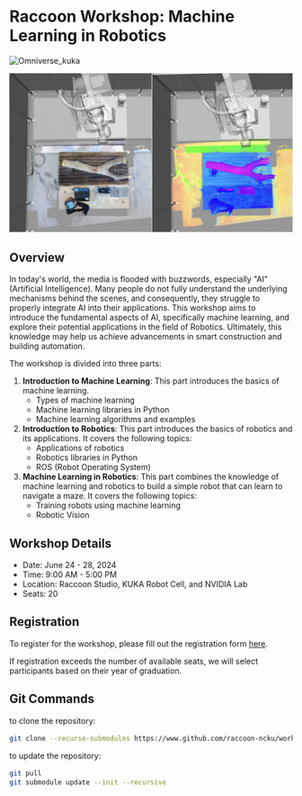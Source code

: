 # Raccoon Workshop: Machine Learning in Robotics

![Omniverse_kuka](/assets/kuka-isaac.gif)

![robotic_cv](/assets/robotic_cv.png)

## Overview
In today's world, the media is flooded with buzzwords, especially "AI" (Artificial Intelligence). Many people do not fully understand the underlying mechanisms behind the scenes, and consequently, they struggle to properly integrate AI into their applications. This workshop aims to introduce the fundamental aspects of AI, specifically machine learning, and explore their potential applications in the field of Robotics. Ultimately, this knowledge may help us achieve advancements in smart construction and building automation.

The workshop is divided into three parts:

1. **Introduction to Machine Learning**: This part introduces the basics of machine learning.
    - Types of machine learning
    - Machine learning libraries in Python
    - Machine learning algorithms and examples
2. **Introduction to Robotics**: This part introduces the basics of robotics and its applications. It covers the following topics:
    - Applications of robotics
    - Robotics libraries in Python
    - ROS (Robot Operating System)
3. **Machine Learning in Robotics**: This part combines the knowledge of machine learning and robotics to build a simple robot that can learn to navigate a maze. It covers the following topics:
    - Training robots using machine learning
    - Robotic Vision


## Workshop Details
- Date: June 24 - 28, 2024
- Time: 9:00 AM - 5:00 PM
- Location: Raccoon Studio, KUKA Robot Cell, and NVIDIA Lab
- Seats: 20

## Registration
To register for the workshop, please fill out the registration form [here](https://survey.rccn.dev/index.php/421812?newtest=Y&lang=en).

If registration exceeds the number of available seats, we will select participants based on their year of graduation.

## Git Commands
to clone the repository:
```bash
git clone --recurse-submodules https://www.github.com/raccoon-ncku/workshop_mlr.git
```

to update the repository:
```bash
git pull
git submodule update --init --recursive
```
